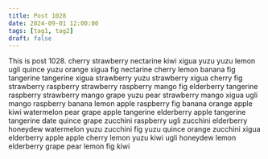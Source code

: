```yaml
---
title: Post 1028
date: 2024-09-01 12:00:00
tags: [tag1, tag2]
draft: false
---
```

This is post 1028.
cherry
strawberry
nectarine
kiwi
xigua
yuzu
yuzu
lemon
ugli
quince
yuzu
orange
xigua
fig
nectarine
cherry
lemon
banana
fig
tangerine
tangerine
xigua
strawberry
yuzu
strawberry
xigua
cherry
fig
strawberry
raspberry
strawberry
raspberry
mango
fig
elderberry
tangerine
raspberry
strawberry
mango
grape
yuzu
pear
strawberry
mango
xigua
ugli
mango
raspberry
banana
lemon
apple
raspberry
fig
banana
orange
apple
kiwi
watermelon
pear
grape
apple
tangerine
elderberry
apple
tangerine
tangerine
date
quince
grape
zucchini
raspberry
ugli
zucchini
elderberry
honeydew
watermelon
yuzu
zucchini
fig
yuzu
quince
orange
zucchini
xigua
elderberry
apple
apple
cherry
lemon
yuzu
kiwi
ugli
honeydew
lemon
elderberry
grape
pear
lemon
fig
kiwi
